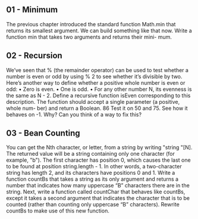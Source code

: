 ## 01 - Minimum

The previous chapter introduced the standard function Math.min that returns its smallest argument. We can build something like that now. Write a function min that takes two arguments and returns their mini- mum.

  

## 02 - Recursion

  

We’ve seen that % (the remainder operator) can be used to test whether a number is even or odd by using % 2 to see whether it’s divisible by two. Here’s another way to define whether a positive whole number is even or odd:
• Zero is even.
• One is odd.
• For any other number N, its evenness is the same as N - 2.
Define a recursive function isEven corresponding to this description. The function should accept a single parameter (a positive, whole num- ber) and return a Boolean.
86
Test it on 50 and 75. See how it behaves on -1. Why? Can you think of a way to fix this?

  

## 03 - Bean Counting


You can get the Nth character, or letter, from a string by writing "string "[N]. The returned value will be a string containing only one character (for example, "b"). The first character has position 0, which causes the last one to be found at position string.length - 1. In other words, a two-character string has length 2, and its characters have positions 0 and 1.
Write a function countBs that takes a string as its only argument and returns a number that indicates how many uppercase “B” characters there are in the string.
Next, write a function called countChar that behaves like countBs, except it takes a second argument that indicates the character that is to be counted (rather than counting only uppercase “B” characters). Rewrite countBs to make use of this new function.
